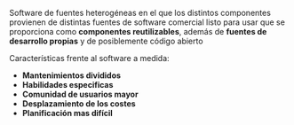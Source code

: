 Software de fuentes heterogéneas en el que los distintos componentes provienen de distintas fuentes de software comercial listo para usar que se proporciona como **componentes reutilizables**, además de **fuentes de desarrollo propias** y de posiblemente código abierto

Características frente al software a medida:
- **Mantenimientos divididos**
- **Habilidades especificas**
- **Comunidad de usuarios mayor**
- **Desplazamiento de los costes**
- **Planificación mas difícil**
